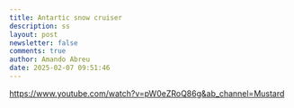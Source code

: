 ```yaml
---
title: Antartic snow cruiser
description: ss
layout: post
newsletter: false
comments: true
author: Amando Abreu
date: 2025-02-07 09:51:46
---
```

https://www.youtube.com/watch?v=pW0eZRoQ86g&ab_channel=Mustard